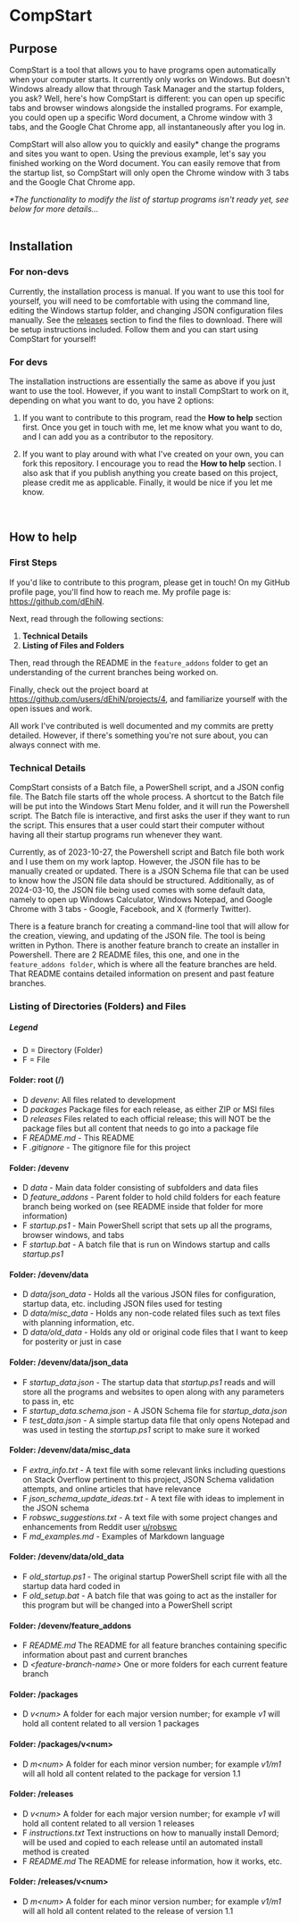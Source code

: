 # CompStart

## Purpose

CompStart is a tool that allows you to have programs open automatically when your computer starts. It currently only works on Windows. But doesn't Windows already allow that through Task Manager and the startup folders, you ask? Well, here's how CompStart is different: you can open up specific tabs and browser windows alongside the installed programs. For example, you could open up a specific Word document, a Chrome window with 3 tabs, and the Google Chat Chrome app, all instantaneously after you log in.

CompStart will also allow you to quickly and easily\* change the programs and sites you want to open. Using the previous example, let's say you finished working on the Word document. You can easily remove that from the startup list, so CompStart will only open the Chrome window with 3 tabs and the Google Chat Chrome app.

_\*The functionality to modify the list of startup programs isn't ready yet, see below for more details..._
<br>
<br>

## Installation

### For non-devs

Currently, the installation process is manual. If you want to use this tool for yourself, you will need to be comfortable with using the command line, editing the Windows startup folder, and changing JSON configuration files manually. See the [releases](https://github.com/dEhiN/CompStart/releases) section to find the files to download. There will be setup instructions included. Follow them and you can start using CompStart for yourself!

### For devs

The installation instructions are essentially the same as above if you just want to use the tool. However, if you want to install CompStart to work on it, depending on what you want to do, you have 2 options:

1. If you want to contribute to this program, read the **How to help** section first. Once you get in touch with me, let me know what you want to do, and I can add you as a contributor to the repository.

2. If you want to play around with what I've created on your own, you can fork this repository. I encourage you to read the **How to help** section. I also ask that if you publish anything you create based on this project, please credit me as applicable. Finally, it would be nice if you let me know.
<br>

## How to help

### First Steps

If you'd like to contribute to this program, please get in touch! On my GitHub profile page, you'll find how to reach me. My profile page is: https://github.com/dEhiN.

Next, read through the following sections:

1. **Technical Details**
2. **Listing of Files and Folders**

Then, read through the README in the <code>feature_addons</code> folder to get an understanding of the current branches being worked on.

Finally, check out the project board at https://github.com/users/dEhiN/projects/4, and familiarize yourself with the open issues and work.

All work I've contributed is well documented and my commits are pretty detailed. However, if there's something you're not sure about, you can always connect with me.

### Technical Details

CompStart consists of a Batch file, a PowerShell script, and a JSON config file. The Batch file starts off the whole process. A shortcut to the Batch file will be put into the Windows Start Menu folder, and it will run the Powershell script. The Batch file is interactive, and first asks the user if they want to run the script. This ensures that a user could start their computer without having all their startup programs run whenever they want.

Currently, as of 2023-10-27, the Powershell script and Batch file both work and I use them on my work laptop. However, the JSON file has to be manually created or updated. There is a JSON Schema file that can be used to know how the JSON file data should be structured. Additionally, as of 2024-03-10, the JSON file being used comes with some default data, namely to open up Windows Calculator, Windows Notepad, and Google Chrome with 3 tabs - Google, Facebook, and X (formerly Twitter).

There is a feature branch for creating a command-line tool that will allow for the creation, viewing, and updating of the JSON file. The tool is being written in Python. There is another feature branch to create an installer in Powershell. There are 2 README files, this one, and one in the <code>feature_addons folder</code>, which is where all the feature branches are held. That README contains detailed information on present and past feature branches.

### Listing of Directories (Folders) and Files

##### Legend

- D = Directory (Folder)
- F = File

#### Folder: root (/)

- D _devenv_: All files related to development
- D _packages_ Package files for each release, as either ZIP or MSI files
- D _releases_ Files related to each official release; this will NOT be the package files but all content that needs to go into a package file
- F _README.md_ - This README
- F _.gitignore_ - The gitignore file for this project

#### Folder: /devenv

- D _data_ - Main data folder consisting of subfolders and data files
- D _feature_addons_ - Parent folder to hold child folders for each feature branch being worked on (see README inside that folder for more information)
- F _startup.ps1_ - Main PowerShell script that sets up all the programs, browser windows, and tabs
- F _startup.bat_ - A batch file that is run on Windows startup and calls _startup.ps1_

#### Folder: /devenv/data

- D _data/json_data_ - Holds all the various JSON files for configuration, startup data, etc. including JSON files used for testing
- D _data/misc_data_ - Holds any non-code related files such as text files with planning information, etc.
- D _data/old_data_ - Holds any old or original code files that I want to keep for posterity or just in case

#### Folder: /devenv/data/json_data

- F _startup_data.json_ - The startup data that _startup.ps1_ reads and will store all the programs and websites to open along with any parameters to pass in, etc
- F _startup_data.schema.json_ - A JSON Schema file for _startup_data.json_
- F _test_data.json_ - A simple startup data file that only opens Notepad and was used in testing the _startup.ps1_ script to make sure it worked

#### Folder: /devenv/data/misc_data

- F _extra_info.txt_ - A text file with some relevant links including questions on Stack Overflow pertinent to this project, JSON Schema validation attempts, and online articles that have relevance
- F _json_schema_update_ideas.txt_ - A text file with ideas to implement in the JSON schema
- F _robswc_suggestions.txt_ - A text file with some project changes and enhancements from Reddit user <a href="https://www.reddit.com/u/robswc">u/robswc</a>
- F _md_examples.md_ - Examples of Markdown language

#### Folder: /devenv/data/old_data

- F _old_startup.ps1_ - The original startup PowerShell script file with all the startup data hard coded in
- F _old_setup.bat_ - A batch file that was going to act as the installer for this program but will be changed into a PowerShell script

#### Folder: /devenv/feature_addons

- F _README.md_ The README for all feature branches containing specific information about past and current branches
- D _\<feature-branch-name>_ One or more folders for each current feature branch

#### Folder: /packages

- D _v\<num>_ A folder for each major version number; for example _v1_ will hold all content related to all version 1 packages

#### Folder: /packages/v\<num>

- D _m\<num>_ A folder for each minor version number; for example _v1/m1_ will all hold all content related to the package for version 1.1

#### Folder: /releases

- D _v\<num>_ A folder for each major version number; for example _v1_ will hold all content related to all version 1 releases
- F _instructions.txt_ Text instructions on how to manually install Demord; will be used and copied to each release until an automated install method is created
- F _README.md_ The README for release information, how it works, etc.

#### Folder: /releases/v\<num>

- D _m\<num>_ A folder for each minor version number; for example _v1/m1_ will all hold all content related to the release of version 1.1

